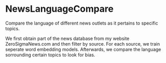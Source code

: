 # NewsLanguageCompare
Compare the language of different news outlets as it pertains to specific topics.

We first obtain part of the news database from my website ZeroSigmaNews.com and then filter by source. For each source, we train seperate word embedding models. Afterwards, we compare the language sorrounding certain topics to look for bias.
